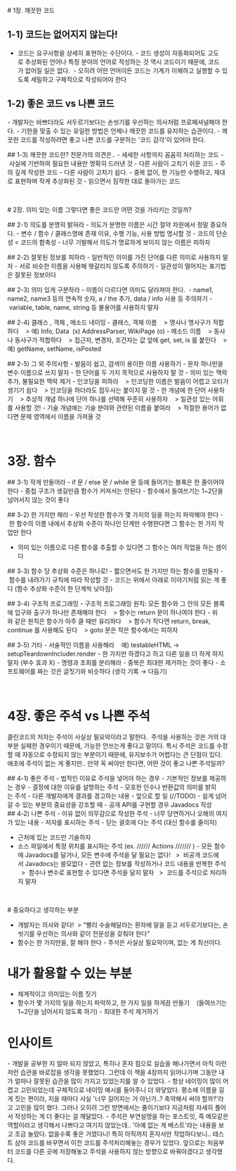 # 1장. 깨끗한 코드
## 1-1) 코드는 없어지지 않는다!
- 코드는 요구사항을 상세히 표현하는 수단이다. - 코드 생성이 자동화되어도 고도로 추상화된 언어나 특정 분야의 언어로 작성하는 것 역시 코드이기 때문에, 코드가 없어질 일은 없다. 
- 오히려 어떤 언어이든 코드는 기계가 이해하고 실행할 수 있도록 세밀하고 구체적으로 작성되어야 한다


## 1-2) 좋은 코드 vs 나쁜 코드
- 개발자는 바쁘더라도 서두르기보다는 손씻기를 우선하는 의사처럼 프로페셔널해야 한다.
- 기한을 맞출 수 있는 유일한 방법은 언제나 깨끗한 코드를 유지하는 습관이다.
- 깨끗한 코드를 작성하려면 좋고 나쁜 코드를 구분하는 '코드 감각'이 있어야 한다.

## 1-3) 깨끗한 코드란? 전문가의 의견은..
- 세세한 사항까지 꼼꼼히 처리하는 코드
- 사실에 기반하여 필요한 내용만 명확히 드러낸 것
- 다른 사람이 고치기 쉬운 코드
- 주의 깊게 작성한 코드
- 다른 사람이 고치기 쉽다.
- 중복 없이, 한 기능만 수행하고, 제대로 표현하며 작게 추상화된 것
- 읽으면서 짐작한 대로 돌아가는 코드

<br>

# 2장. 의미 있는 이름
그렇다면 좋은 코드란 어떤 것을 가리키는 것일까?

## 2-1) 의도를 분명히 밝혀라
- 의도가 분명한 이름은 시간 절약 차원에서 정말 중요하다.
- 변수 / 함수 / 클래스명에 존재 이유, 수행 기능, 사용 방법 명시할 것
- 코드의 단순성 < 코드의 함축성
- 너무 기발해서 의도가 명료하게 보이지 않는 이름은 피하자

## 2-2) 잘못된 정보를 피하라
- 일반적인 의미를 가진 단어를 다른 의미로 사용하지 말자
- 서로 비슷한 이름을 사용해 헷갈리지 않도록 주의하기
- 일관성이 떨어지는 표기법은 잘못된 정보이다

## 2-3) 의미 있게 구분하라
- 이름이 다르다면 의미도 달라져야 한다. 
- name1, name2, name3 등의 연속적 숫자, a / the 추가, data / info 사용 등 주의하기
- variable, table, name, string 등 불용어를 사용하지 말자

## 2-4) 클래스 , 객체 , 메소드 네이밍
- 클래스, 객체 이름    > 명사나 명사구가 적합하다    > 예) Info, Data  (x) AddressParser, WikiPage (o)
- 메소드 이름    > 동사나 동사구가 적합하다    > 접근자, 변경자, 조건자는 값 앞에 get, set, is 를 붙인다    > 예) getName, setName, isPosted

## 2-5) 그 외 주의사항
- 발음이 쉽고, 검색이 용이한 이름 사용하기
- 문자 하나만을 변수 이름으로 쓰지 말자
- 한 단어를 두 가지 목적으로 사용하지 말 것
- 의미 있는 맥락 추가, 불필요한 맥락 제거
- 인코딩을 피하라    > 인코딩한 이름은 발음이 어렵고 오타가 생기기 쉽다    > 인코딩을 하더라도 접두사는 붙이지 말 것
- 한 개념에 한 단어 사용하기    > 추상적 개념 하나에 단어 하나를 선택해 꾸준히 사용하자    > 일관성 있는 어휘를 사용할 것!
- 기술 개념에는 기술 분야와 관련된 이름을 붙여라    > 적절한 용어가 없다면 문제 영역에서 이름을 가져올 것

<br>

# 3장. 함수
## 3-1) 작게 만들어라
- if 문 / else 문 / while 문 등에 들어가는 블록은 한 줄이어야 한다
- 중첩 구조가 생길만큼 함수가 커져서는 안된다
- 함수에서 들여쓰기는 1~2단을 넘어서지 않는 것이 좋다

## 3-2) 한 가지만 해라
- 우선 작성한 함수가 몇 가지의 일을 하는지 파악해야 한다
- 한 함수의 이름 내에서 추상화 수준이 하나인 단계만 수행한다면 그 함수는 한 가지 작업만 한다
- 의미 있는 이름으로 다른 함수를 추출할 수 있다면 그 함수는 여러 작업을 하는 셈이다

## 3-3) 함수 당 추상화 수준은 하나로!
- 짧으면서도 한 가지만 하는 함수를 만들자
- 함수를 내려가기 규칙에 따라 작성할 것
- 코드는 위에서 아래로 이야기처럼 읽는 게 좋다 (함수 추상화 수준이 한 단계씩 낮아짐)

## 3-4) 구조적 프로그래밍
- 구조적 프로그래밍 원칙: 모든 함수와 그 안의 모든 블록에 입구와 출구가 하나만 존재해야 한다    > 함수는 return 문이 하나여야 한다
- 위와 같은 원칙은 함수가 아주 클 때만 유리하다    > 함수가 작다면 return, break, continue 를 사용해도 된다    > goto 문은 작은 함수에서는 피하자

## 3-5) 기타
- 서술적인 이름을 사용해라    예) testableHTML → setupTeardownIncluder.render
- 한 가지만 하겠다고 하고 다른 일을 더 하게 하지 말자 (부수 효과 X)
- 명령과 조회를 분리해라
- 중복은 최대한 제거하는 것이 좋다
- 소프트웨어를 짜는 것은 글짓기와 비슷하다 (생각 기록 → 다듬기)

<br>

# 4장. 좋은 주석 vs 나쁜 주석
클린코드의 저자는 주석이 사실상 필요악이라고 말한다.  주석을 사용하는 것은 거의 대부분 실패한 경우이기 때문에, 가능한 안쓰는게 좋다고 말이다. 특시 주석은 코드를 수정할 때 자동으로 수정되지 않는 부분이기 때문에, 유지보수가 어렵다는 큰 단점이 있다.   애초에 주석이 없는 게 좋지만.. 만약 꼭 써야만 한다면, 어떤 것이 좋고 나쁜 주석일까?

## 4-1) 좋은 주석
- 법적인 이유로 주석을 넣어야 하는 경우
- 기본적인 정보를 제공하는 경우
- 결정에 대한 이유를 설명하는 주석
- 모호한 인수나 반환값의 의미를 밝히는 주석
- 다른 개발자에게 결과를 경고하는 내용
- 앞으로 할 일 (//TODO)
- 쉽게 넘어갈 수 있는 부분의 중요성을 강조할 때
- 공개 API를 구현할 경우 Javadocs 작성 
## 4-2) 나쁜 주석
- 이유 없이 의무감으로 작성한 주석
- 너무 당연하거나 오해의 여지가 있는 내용
- 저자를 표시하는 주석 - 닫는 괄호에 다는 주석 (대신 함수를 줄이자)
- 근처에 있는 코드만 기술하자
- 소스 파일에서 특정 위치를 표시하는 주석 (ex. ////// Actions /////// )
- 모든 함수에 Javadocs를 달거나, 모든 변수에 주석을 달 필요는 없다!   >  비공개 코드에서 Javadocs는 쓸모없다
- 관련 없는 정보를 작성하거나 코드 내용을 반복한 주석   >  함수나 변수로 표현할 수 있다면 주석을 달지 말자   >  코드를 주석으로 처리하지 말자

<br>

# 중요하다고 생각하는 부분
- 개발자는 의사와 같다!  > "빨리 수술해달라는 환자에 말을 듣고 서두르기보다는, 손씻기를 우선하는 의사와 같이 전문성을 갖춰야 한다"
- 함수는 한 가지만을, 잘 해야 한다 - 주석은 사실상 필요악이며, 없는 게 최선이다.

# 내가 활용할 수 있는 부분
- 체계적이고 의미있는 이름 짓기
- 함수가 몇 가지의 일을 하는지 파악하고, 한 가지 일을 하게끔 만들기
   (들여쓰기는 1~2단을 넘어서지 않도록 하기)
- 최대한 주석 제거하기

# 인사이트
- 개발을 공부한 지 얼마 되지 않았고, 특히나 혼자 힘으로 실습을 해나가면서 아직 이런저런 습관을 바로잡을 생각을 못했었다. 그런데 이 책을 4장까지 읽어나가며 그동안 내가 얼마나 잘못된 습관을 많이 가지고 있었는지를 알 수 있었다.
- 항상 네이밍이 많이 어렵고 고민되었는데 구체적으로 네이밍 예시를 들어주니 더 와닿았다. 평소에 이름을 길게 짓는 편이라, 지을 때마다 사실 '너무 길어지는 거 아닌가..? 축약해서 써야 할까?'라고 고민을 많이 했다. 그러나 오히려 그런 방면에서는 줄이기보다 지금처럼 자세히 풀어서 작성하는 게 더 좋다는 걸 깨달았다.
- 주석은 부연설명을 하는 포스트잇, 즉 메모같은 역할이라고 생각해서 나쁘다고 여기지 않았는데.. '아예 없는 게 베스트'라는 내용을 보고 조금 놀랐다. 없을수록 좋은 거였다니! 특히 아직까지 혼자서만 작업하다보니.. 테스트 삼아 코드를 바꾸면서 이전 코드를 주석처리해놓는 경우가 있었다. 앞으로는 처음부터 코드를 다른 곳에 저장해놓고 주석을 사용하지 않는 방향으로 바꿔야겠다고 생각했다.
